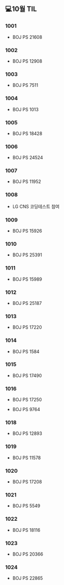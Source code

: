 ## 💻10월 TIL

### 1001

- BOJ PS 21608

### 1002

- BOJ PS 12908

### 1003

- BOJ PS 7511

### 1004

- BOJ PS 1013

### 1005

- BOJ PS 18428

### 1006

- BOJ PS 24524

### 1007

- BOJ PS 11952

### 1008

- LG CNS 코딩테스트 참여

### 1009

- BOJ PS 15926

### 1010

- BOJ PS 25391

### 1011

- BOJ PS 15989

### 1012

- BOJ PS 25187

### 1013

- BOJ PS 17220

### 1014

- BOJ PS 1584

### 1015

- BOJ PS 17490

### 1016

- BOJ PS 17250

- BOJ PS 9764

### 1018

- BOJ PS 12893

### 1019

- BOJ PS 11578

### 1020

- BOJ PS 17208

### 1021

- BOJ PS 5549

### 1022

- BOJ PS 18116

### 1023

- BOJ PS 20366

### 1024

- BOJ PS 22865
